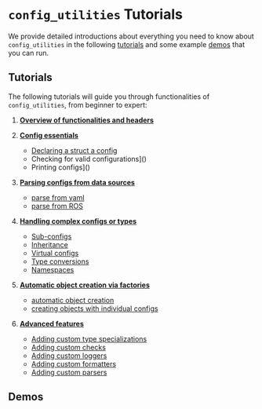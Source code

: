# `config_utilities` Tutorials
We provide detailed introductions about everything you need to know about `config_utilities` in the following [tutorials](#tutorials) and some example [demos](demos) that you can run.

## Tutorials
The following tutorials will guide you through functionalities of `config_utilities`, from beginner to expert:
 
1. [**Overview of functionalities and headers**]()

2. [**Config essentials**]()
    - [Declaring a struct a config]()
    - Checking for valid configurations]()
    - Printing configs]()

3. [**Parsing configs from data sources**]()
    - [parse from yaml]()
    - [ parse from ROS]()

4. [**Handling complex configs or types**]()
    - [Sub-configs]()
    - [Inheritance]()
    - [Virtual configs]()
    - [Type conversions]()
    - [Namespaces]()
5. [**Automatic object creation via factories**]()
    - [automatic object creation]()
    - [creating objects with individual configs]()
6. [**Advanced features**]()
    - [Adding custom type specializations]()
    - [Adding custom checks]()
    - [Adding custom loggers]()
    - [Adding custom formatters]()
    - [Adding custom parsers]()

## Demos
